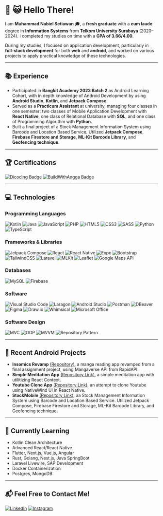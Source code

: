 # 👋 😺 Hello There!  

I am **Muhammad Nabiel Setiawan** 🎓, a **fresh graduate** with a **cum laude** degree in **Information Systems** from **Telkom University Surabaya** (2020–2024). I completed my studies on time with a **GPA of 3.66/4.00**.  

During my studies, I focused on application development, particularly in **full-stack development** for both **web** and **android**, and worked on various projects to apply practical knowledge of these technologies.  

---

## 📚 Experience  
- Participated in **Bangkit Academy 2023 Batch 2** as Android Learning Cohort, with in depth knowledge of Android Development by using **Android Studio**, **Kotlin**, and **Jetpack Compose**.  
- Served as a **Practicum Assistant** at university, managing four classes in one semester: two classes of Mobile Application Development with **React Native**, one class of Relational Database with **SQL**, and one class of Programming Algorithm with **Python**.
- Built a final project of a Stock Management Information System using Barcode and Location Based Service. Utilized **Jetpack Compose**, **Firebase Firestore and Storage**, **ML-Kit Barcode Library**, and **Geofencing technique**.

---

## 🏆 Certifications  
[![Dicoding Badge](https://img.shields.io/badge/Dicoding-Profile-blue?style=for-the-badge&logo=dicoding&logoColor=white)](https://www.dicoding.com/users/bieldicode/academies)
[![BuildWithAngga Badge](https://img.shields.io/badge/BuildWithAngga-Profile-yellow?style=for-the-badge&logo=angga&logoColor=white)](https://buildwithangga.com/talent/nabielsetiawan)
 

---

## 💻 Technologies  
### Programming Languages
![Kotlin](https://img.shields.io/badge/kotlin-%237F52FF.svg?style=for-the-badge&logo=kotlin&logoColor=white)
![Java](https://img.shields.io/badge/java-%23ED8B00.svg?style=for-the-badge&logo=openjdk&logoColor=white)
![JavaScript](https://img.shields.io/badge/javascript-%23323330.svg?style=for-the-badge&logo=javascript&logoColor=%23F7DF1E)
![PHP](https://img.shields.io/badge/php-%23777BB4.svg?style=for-the-badge&logo=php&logoColor=white)
![HTML5](https://img.shields.io/badge/html5-%23E34F26.svg?style=for-the-badge&logo=html5&logoColor=white)
![CSS3](https://img.shields.io/badge/css3-%231572B6.svg?style=for-the-badge&logo=css3&logoColor=white)
![SASS](https://img.shields.io/badge/SASS-hotpink.svg?style=for-the-badge&logo=SASS&logoColor=white)
![Python](https://img.shields.io/badge/python-3670A0?style=for-the-badge&logo=python&logoColor=ffdd54)
![TypeScript](https://img.shields.io/badge/typescript-%23007ACC.svg?style=for-the-badge&logo=typescript&logoColor=white)
 
### Frameworks & Libraries
![Jetpack Compose](https://img.shields.io/badge/Jetpack%20Compose-3DDC84?style=for-the-badge&logo=android&logoColor=white)
![React](https://img.shields.io/badge/react-%2320232a.svg?style=for-the-badge&logo=react&logoColor=%2361DAFB)
![React Native](https://img.shields.io/badge/react_native-%2320232a.svg?style=for-the-badge&logo=react&logoColor=%2361DAFB)
![Expo](https://img.shields.io/badge/expo-1C1E24?style=for-the-badge&logo=expo&logoColor=#D04A37)
![Bootstrap](https://img.shields.io/badge/bootstrap-%238511FA.svg?style=for-the-badge&logo=bootstrap&logoColor=white)
![TailwindCSS](https://img.shields.io/badge/tailwindcss-%2338B2AC.svg?style=for-the-badge&logo=tailwind-css&logoColor=white)
![Laravel](https://img.shields.io/badge/laravel-%23FF2D20.svg?style=for-the-badge&logo=laravel&logoColor=white)
![MLKit](https://img.shields.io/badge/MLKit-4285F4?style=for-the-badge&logo=google&logoColor=white)
![Leaflet](https://img.shields.io/badge/Leaflet-199900?style=for-the-badge&logo=leaflet&logoColor=white)
![Google Maps API](https://img.shields.io/badge/Google%20Maps%20API-4285F4?style=for-the-badge&logo=google-maps&logoColor=white)

### Databases
![MySQL](https://img.shields.io/badge/mysql-4479A1.svg?style=for-the-badge&logo=mysql&logoColor=white)
![Firebase](https://img.shields.io/badge/firebase-a08021?style=for-the-badge&logo=firebase&logoColor=ffcd34)

### Software
![Visual Studio Code](https://img.shields.io/badge/Visual%20Studio%20Code-0078d7.svg?style=for-the-badge&logo=visual-studio-code&logoColor=white)
![Laragon](https://img.shields.io/badge/Laragon-0E83CD?style=for-the-badge&logo=laragon&logoColor=white)
![Android Studio](https://img.shields.io/badge/android%20studio-346ac1?style=for-the-badge&logo=android%20studio&logoColor=white)
![Postman](https://img.shields.io/badge/Postman-FF6C37?style=for-the-badge&logo=postman&logoColor=white)
![DBeaver](https://img.shields.io/badge/DBeaver-372923?style=for-the-badge&logo=dbeaver&logoColor=white)
![Figma](https://img.shields.io/badge/figma-%23F24E1E.svg?style=for-the-badge&logo=figma&logoColor=white)
![Draw.io](https://img.shields.io/badge/Draw.io-F08705?style=for-the-badge&logo=diagrams.net&logoColor=white)
![Whimsical](https://img.shields.io/badge/Whimsical-6358FF?style=for-the-badge&logo=whimsical&logoColor=white)
![Microsoft Office](https://img.shields.io/badge/Microsoft_Office-D83B01?style=for-the-badge&logo=microsoft-office&logoColor=white)
 
### Software Design
![MVC](https://img.shields.io/badge/MVC-4A90E2?style=for-the-badge)
![OOP](https://img.shields.io/badge/OOP-2C3E50?style=for-the-badge)
![MVVM](https://img.shields.io/badge/MVVM-9B59B6?style=for-the-badge)
![Repository Pattern](https://img.shields.io/badge/Repository%20Pattern-16A085?style=for-the-badge)

---

## 📱 Recent Android Projects
- **Insomics Revamp** <a href="https://github.com/KonekkoNekko/insomics-revamp">(Repository)</a>, a manga reading app revamped from a final assignment project, using Mangaverse API from RapidAPI.
- **Simple Meditation App** <a href="https://github.com/KonekkoNekko/simple-meditation-RN">(Repository Link)</a>, a simple meditation app with utilitizing React Context.
- **Youtube Clone App** <a href="https://github.com/KonekkoNekko/youtube-clone-RN">(Repository Link)</a>, an attempt to clone Youtube using NativeWind UI in React Native.
- **StockMobile** <a href="https://github.com/KonekkoNekko/StockMobile">(Repository Link)</a>, aa Stock Management Information System using Barcode and Location Based Service. Utilized Jetpack Compose, Firebase Firestore and Storage, ML-Kit Barcode Library, and Geofencing technique.


---

## 🌱 Currently Learning  
- Kotlin Clean Architecture
- Advanced React/React Native   
- Flutter, Next.js, Vue.js, Angular  
- Rust, Golang, Nest.js, Java SpringBoot
- Laravel Livewire, SAP Development
- Docker Containerization
- Postgres, MongoDB

---

## 📬 Feel Free to Contact Me!

[![LinkedIn](https://img.shields.io/badge/linkedin-%230077B5.svg?style=for-the-badge&logo=linkedin&logoColor=white)](https://linkedin.com/in/muhammad-nabiel-setiawan-b94932259/) 
[![Instagram](https://img.shields.io/badge/Instagram-%23E4405F.svg?style=for-the-badge&logo=Instagram&logoColor=white)](https://www.instagram.com/nabiel_setiawan/)
